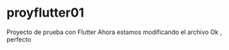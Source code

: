 # proyflutter01
Proyecto de  prueba  con Flutter 
Ahora estamos modificando el  archivo
Ok , perfecto